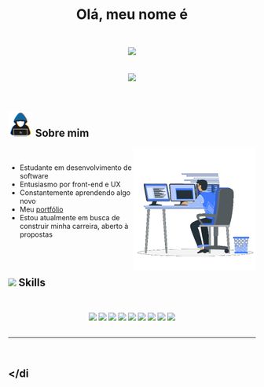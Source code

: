 <h1 align="center"><b>Olá,</b> meu nome é</h1>
<br>

<p align="center">
  <img src="https://404lucas.netlify.app/img/logo.png" height="120">
  <br>
  <br>
  <br>
  <img width="60%" src="https://github-readme-stats.vercel.app/api?username=404lucas&show_icons=true&theme=gotham"/>
</p>
<br>



	
## <picture><img src = "https://github.com/0xAbdulKhalid/0xAbdulKhalid/raw/main/assets/mdImages/about_me.gif" width = 50px></picture> **Sobre mim**

<picture> <img align="right" src="https://github.com/0xAbdulKhalid/0xAbdulKhalid/raw/main/assets/mdImages/Right_Side.gif" width = 250px></picture>

<br>

- Estudante em desenvolvimento de software
- Entusiasmo por front-end e UX
- Constantemente aprendendo algo novo
- Meu [portfólio](https://404lucas.netlify.app/)
- Estou atualmente em busca de construir minha carreira, aberto à propostas

<br><br>

## <img src="https://media2.giphy.com/media/QssGEmpkyEOhBCb7e1/giphy.gif?cid=ecf05e47a0n3gi1bfqntqmob8g9aid1oyj2wr3ds3mg700bl&rid=giphy.gif" width ="25"><b> Skills</b>
<br>

<p align="center">
 <img src="https://cdn.jsdelivr.net/gh/devicons/devicon/icons/html5/html5-original.svg" height="60px"/> <img src="https://cdn.jsdelivr.net/gh/devicons/devicon/icons/css3/css3-original.svg"  height="60px"/> <img src="https://cdn.jsdelivr.net/gh/devicons/devicon/icons/javascript/javascript-original.svg"  height="60px"/>
  <img src="https://cdn.jsdelivr.net/gh/devicons/devicon/icons/react/react-original.svg"  height="60px"/> <img src="https://cdn.jsdelivr.net/gh/devicons/devicon/icons/php/php-plain.svg"  height="60px"/> <img src="https://cdn.jsdelivr.net/gh/devicons/devicon/icons/csharp/csharp-original.svg"  height="60px"/> <img src="https://cdn.jsdelivr.net/gh/devicons/devicon/icons/dot-net/dot-net-plain-wordmark.svg"  height="60px"/> <img src="https://cdn.jsdelivr.net/gh/devicons/devicon/icons/mysql/mysql-original.svg"  height="60px"/> <img src="https://cdn.jsdelivr.net/gh/devicons/devicon/icons/nodejs/nodejs-original-wordmark.svg"  height="60px">
<br>
<br>

-----

<br>

</di
---

<br>
